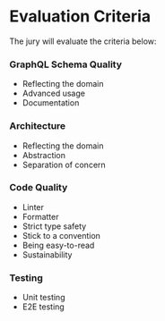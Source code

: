 # Evaluation Criteria

The jury will evaluate the criteria below:

### GraphQL Schema Quality

- Reflecting the domain
- Advanced usage
- Documentation

### Architecture

- Reflecting the domain
- Abstraction
- Separation of concern

### Code Quality

- Linter
- Formatter
- Strict type safety
- Stick to a convention
- Being easy-to-read
- Sustainability

### Testing

- Unit testing
- E2E testing
